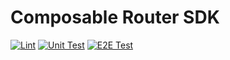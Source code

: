 # Composable Router SDK

[![Lint](https://github.com/dinngodev/router-sdk/actions/workflows/lint.yml/badge.svg)](https://github.com/dinngodev/router-sdk/actions/workflows/lint.yml)
[![Unit Test](https://github.com/dinngodev/router-sdk/actions/workflows/unit-test.yml/badge.svg)](https://github.com/dinngodev/router-sdk/actions/workflows/unit-test.yml)
[![E2E Test](https://github.com/dinngodev/router-sdk/actions/workflows/e2e-test.yml/badge.svg)](https://github.com/dinngodev/router-sdk/actions/workflows/e2e-test.yml)
